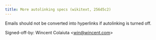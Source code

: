 ```yaml
---
title: More autolinking specs (wikitext, 256d5c2)
---
```


Emails should not be converted into hyperlinks if autolinking is turned off.

Signed-off-by: Wincent Colaiuta &lt;win@wincent.com&gt;
